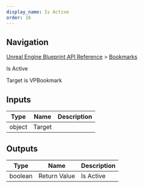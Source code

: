 ```yaml
---
display_name: Is Active
order: 16
---
```

## Navigation

[Unreal Engine Blueprint API Reference](https://dev.epicgames.com/documentation/en-us/unreal-engine/BlueprintAPI) > [Bookmarks](https://dev.epicgames.com/documentation/en-us/unreal-engine/BlueprintAPI/Bookmarks)

Is Active

Target is VPBookmark

## Inputs

| Type | Name | Description |
| --- | --- | --- |
| object | Target |  |

## Outputs

| Type | Name | Description |
| --- | --- | --- |
| boolean | Return Value | Is Active |

